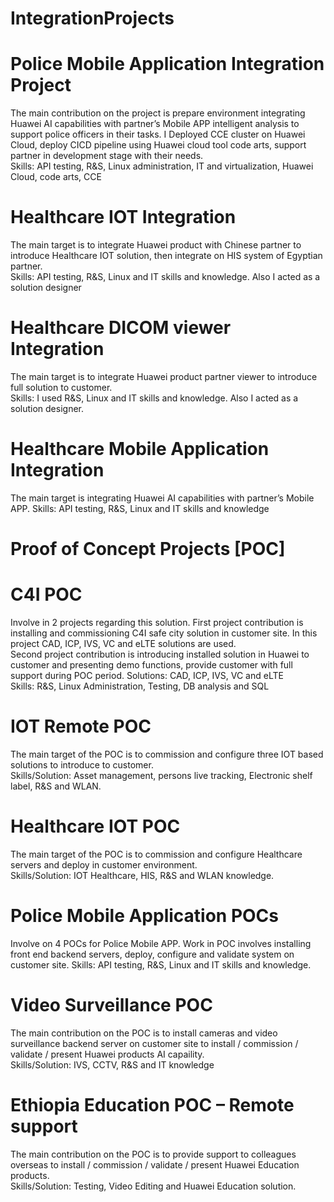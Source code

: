 # IntegrationProjects
# Police Mobile Application Integration Project  
The main contribution on the project is prepare environment integrating Huawei AI capabilities with partner’s Mobile APP intelligent analysis to support police officers in their tasks. I Deployed CCE cluster on Huawei Cloud, deploy CICD pipeline using Huawei cloud tool code arts, support partner in development stage with their needs.  
Skills: API testing, R&S, Linux administration, IT and virtualization, Huawei Cloud, code arts, CCE 


# Healthcare IOT Integration  
The main target is to integrate Huawei product with Chinese partner to introduce Healthcare IOT solution, then integrate on HIS system of Egyptian partner.  
Skills: API testing, R&S, Linux and IT skills and knowledge. Also I acted as a solution designer

# Healthcare DICOM viewer Integration  
The main target is to integrate Huawei product partner viewer to introduce full solution to customer.  
Skills: I used R&S, Linux and IT skills and knowledge. Also I acted as a solution designer. 


# Healthcare Mobile Application Integration  
The main target is integrating Huawei AI capabilities with partner’s Mobile APP. 
Skills: API testing, R&S, Linux and IT skills and knowledge

# Proof of Concept Projects [POC]  
# C4I POC  
Involve in 2 projects regarding this solution. First project contribution is installing and commissioning C4I safe city solution in customer site. In this project CAD, ICP, IVS, VC and eLTE solutions are used.  
Second project contribution is introducing installed solution in Huawei to customer and presenting demo functions, provide customer with full support during POC period. Solutions: CAD, ICP, IVS, VC and eLTE  
Skills: R&S, Linux Administration, Testing, DB analysis and SQL   

# IOT Remote POC  
The main target of the POC is to commission and configure three IOT based solutions to introduce to customer.  
Skills/Solution: Asset management, persons live tracking, Electronic shelf label, R&S and WLAN.  

# Healthcare IOT POC  
The main target of the POC is to commission and configure Healthcare servers and deploy in customer environment.  
Skills/Solution: IOT Healthcare, HIS, R&S and WLAN knowledge.  

# Police Mobile Application POCs  
Involve on 4 POCs for Police Mobile APP. Work in POC involves installing front end backend servers, deploy, configure and validate system on customer site. 
Skills: API testing, R&S, Linux and IT skills and knowledge.  

# Video Surveillance POC  
The main contribution on the POC is to install cameras and video surveillance backend server on customer site to install / commission / validate / present Huawei products AI capaility.  
Skills/Solution: IVS, CCTV, R&S and IT knowledge 

# Ethiopia Education POC – Remote support  
The main contribution on the POC is to provide support to colleagues overseas to install / commission / validate / present Huawei Education products.  
Skills/Solution: Testing, Video Editing and Huawei Education solution.  




